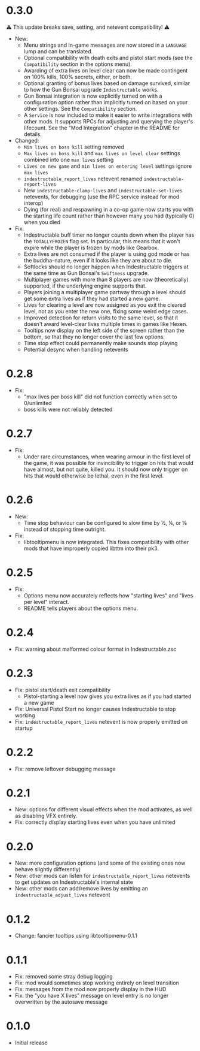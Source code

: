 # 0.3.0

⚠ This update breaks save, setting, and netevent compatibility! ⚠

- New:
  - Menu strings and in-game messages are now stored in a `LANGUAGE` lump and
    can be translated.
  - Optional compatibility with death exits and pistol start mods (see the
    `Compatibility` section in the options menu).
  - Awarding of extra lives on level clear can now be made contingent on 100%
    kills, 100% secrets, either, or both.
  - Optional granting of bonus lives based on damage survived, similar to how
    the Gun Bonsai upgrade `Indestructable` works.
  - Gun Bonsai integration is now explicitly turned on with a configuration option
    rather than implicitly turned on based on your other settings. See the
    `Compatibility` section.
  - A `Service` is now included to make it easier to write integrations with
    other mods. It supports RPCs for adjusting and querying the player's lifecount.
    See the "Mod Integration" chapter in the README for details.
- Changed:
  - `Min lives on boss kill` setting removed
  - `Max lives on boss kill` and `max lives on level clear` settings combined
    into one `max lives` setting
  - `Lives on new game` and `min lives on entering level` settings ignore `max lives`
  - `indestructable_report_lives` netevent renamed `indestructable-report-lives`
  - New `indestructable-clamp-lives` and `indestructable-set-lives` netevents,
    for debugging (use the RPC service instead for mod interop)
  - Dying (for real) and respawning in a co-op game now starts you with the
    starting life count rather than however many you had (typically 0) when you
    died
- Fix:
  - Indestructable buff timer no longer counts down when the player has the
    `TOTALLYFROZEN` flag set. In particular, this means that it won't expire
    while the player is frozen by mods like Gearbox.
  - Extra lives are not consumed if the player is using god mode or has the
    buddha-nature, even if it looks like they are about to die.
  - Softlocks should no longer happen when Indestructable triggers at the same
    time as Gun Bonsai's `Swiftness` upgrade.
  - Multiplayer games with more than 8 players are now (theoretically) supported,
    if the underlying engine supports that.
  - Players joining a multiplayer game partway through a level should get some
    extra lives as if they had started a new game.
  - Lives for clearing a level are now assigned as you exit the cleared level,
    not as you enter the new one, fixing some weird edge cases.
  - Improved detection for return visits to the same level, so that it doesn't
    award level-clear lives multiple times in games like Hexen.
  - Tooltips now display on the left side of the screen rather than the bottom,
    so that they no longer cover the last few options.
  - Time stop effect could permanently make sounds stop playing
  - Potential desync when handling netevents

# 0.2.8

- Fix:
  - "max lives per boss kill" did not function correctly when set to 0/unlimited
  - boss kills were not reliably detected

# 0.2.7

- Fix:
  - Under rare circumstances, when wearing armour in the first level of the game, it was possible for invincibility to trigger on hits that would have almost, but not quite, killed you. It should now only trigger on hits that would otherwise be lethal, even in the first level.

# 0.2.6

- New:
  - Time stop behaviour can be configured to slow time by ½, ¼, or ⅛ instead of stopping time outright.
- Fix:
  - libtooltipmenu is now integrated. This fixes compatibility with other mods that have improperly copied libttm into their pk3.

# 0.2.5

- Fix:
  - Options menu now accurately reflects how "starting lives" and "lives per level" interact.
  - README tells players about the options menu.

# 0.2.4

- Fix: warning about malformed colour format in Indestructable.zsc

# 0.2.3

- Fix: pistol start/death exit compatibility
  - Pistol-starting a level now gives you extra lives as if you had started a new game
- Fix: Universal Pistol Start no longer causes Indestructable to stop working
- Fix: `indestructable_report_lives` netevent is now properly emitted on startup

# 0.2.2

- Fix: remove leftover debugging message

# 0.2.1

- New: options for different visual effects when the mod activates, as well as disabling VFX entirely.
- Fix: correctly display starting lives even when you have unlimited

# 0.2.0

- New: more configuration options (and some of the existing ones now behave slightly differently)
- New: other mods can listen for `indestructable_report_lives` netevents to get updates on Indestructable's internal state
- New: other mods can add/remove lives by emitting an `indestructable_adjust_lives` netevent

# 0.1.2

- Change: fancier tooltips using libtooltipmenu-0.1.1

# 0.1.1

- Fix: removed some stray debug logging
- Fix: mod would sometimes stop working entirely on level transition
- Fix: messages from the mod now properly display in the HUD
- Fix: the "you have X lives" message on level entry is no longer overwritten by the autosave message

# 0.1.0

- Initial release
